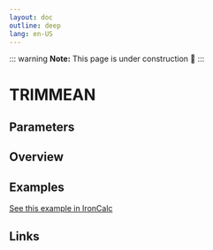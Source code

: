 ```yaml
---
layout: doc
outline: deep
lang: en-US
---
```


::: warning
**Note:** This page is under construction 🚧
:::

# TRIMMEAN

## Parameters

## Overview

## Examples

[See this example in IronCalc](https://app.ironcalc.com/?filename=trimmean)

## Links